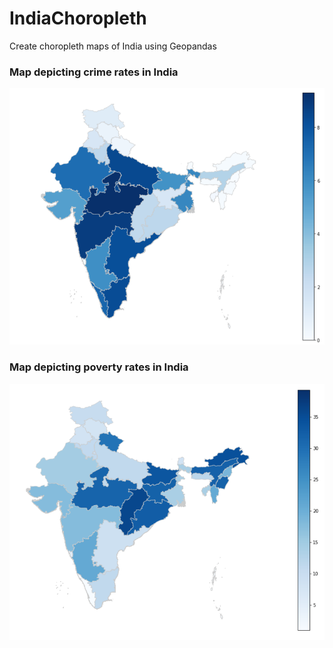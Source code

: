 # IndiaChoropleth
Create choropleth maps of India using Geopandas

### Map depicting crime rates in India
<p align="center">
  <img src="https://github.com/avani1998/IndiaChoropleth/blob/master/images/map1.PNG?raw=true" width="530" height="410"/>
</p>

### Map depicting poverty rates in India 
<p align="center">
  <img src="https://github.com/avani1998/IndiaChoropleth/blob/master/images/povertyrates.PNG?raw=true" width="530" height="410"/>
</p>
